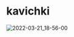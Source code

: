 # kavichki
![2022-03-21_18-56-00](https://user-images.githubusercontent.com/102034855/159300487-866b9a04-3455-4242-b712-cf5145c81cf6.jpg)
